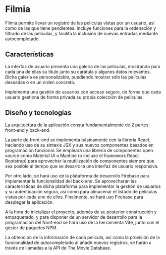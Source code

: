 # Filmia

Filmia permite llevar un registro de las películas vistas por un usuario, así como de las que tiene pendientes. Incluye funciones para la ordenación y filtrado de las películas, y facilita la inclusión de nuevas entradas mediante autocompletado.

## Características

La interfaz de usuario presenta una galería de las películas, mostrando para cada una de ellas su título junto su carátula y algunos datos relevantes. Dicha galería es personalizable, puediendo mostrar sólo las películas deseadas o en un orden concreto.

Implementa una gestión de usuarios con acceso seguro, de forma que cada usuario gestiona de forma privada su propia colección de películas.

## Diseño y tecnologías

La arquitectura de la aplicación consta fundamentalmente de 2 partes: front-end y back-end.

La parte de front-end se implementa básicamente con la librería React, haciendo uso de su sintaxis JSX y sus nuevos componentes basados en programación funcional. Se empleará una librería de componentes open source como Material UI o Mantine (o incluso el framework React Bootstrap) para aprovechar la reutilización de componentes siempre que sea posible al tiempo que se desarrolla una interfaz de usuario responsiva.

Por otro lado, se hará uso de la plataforma de desarrollo Firebase para implementar la funcionalidad del back-end. Se aprovecharán las características de dicha plataforma para implementar la gestión de usuarios y su autenticación segura, así como para almacenar el listado de películas vistas por cada uno de ellos. Finalmente, se hará uso Firebase para desplegar la aplicación.

A la hora de inicializar el proyecto, además de su posterior construcción y empaquetado, y para disponer de un servidor de desarrollo para la programación del front-end se hará uso de la herramienta Vite, junto con el gestor de paquetes NPM.

La obtención de la información de cada película, así como la provisión de la funcionalidad de autocompletado al añadir nuevos registros, se harán a través de llamadas a la API de The Movie Database.
